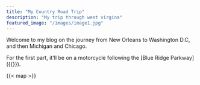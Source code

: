 ```yaml
---
title: "My Country Road Trip"
description: "My trip through west virgina"
featured_image: "/images/image1.jpg"
---
```


Welcome to my blog on the journey from New Orleans to Washington D.C, and then Michigan and Chicago.

For the first part, it'll be on a motorcycle following the [Blue Ridge Parkway]({{<param wiki_blueridge>}}).


{{< map >}}
